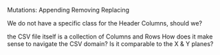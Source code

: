 Mutations:
  Appending
  Removing
  Replacing

We do not have a specific class for the Header Columns, should we?

the CSV file itself is a collection of Columns and Rows
  How does it make sense to navigate the CSV domain?
  Is it comparable to the X & Y planes?

